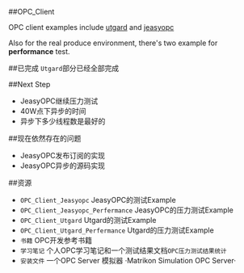##OPC_Client

OPC client examples include [utgard](http://openscada.org/projects/utgard/) and [jeasyopc](http://sourceforge.net/projects/jeasyopc/?source=navbar)

Also for the real produce environment, there's two example for <b>performance</b> test.

##已完成
`Utgard`部分已经全部完成

##Next Step
+ JeasyOPC继续压力测试
+ 40W点下异步的时间
+ 异步下多少线程数是最好的

##现在依然存在的问题
+ JeasyOPC发布订阅的实现
+ JeasyOPC异步的源码实现

##资源
+ `OPC_Client_Jeasyopc` JeasyOPC的测试Example
+ `OPC_Client_Jeasyopc_Perfermance` JeasyOPC的压力测试Example
+ `OPC_Client_Utgard` Utgard的测试Example
+ `OPC_Client_Utgard_Perfermance` Utgard的压力测试Example
+ `书籍` OPC开发参考书籍
+ `学习笔记` 个人OPC学习笔记和一个测试结果文档`OPC压力测试结果统计`
+ `安装文件` 一个OPC Server 模拟器 ·Matrikon Simulation OPC Server·
